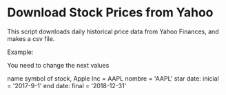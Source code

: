# Download Stock Prices from Yahoo
This script downloads daily historical price data from Yahoo Finances, and makes a csv file.

Example:

You need to change the next values 

name symbol of stock,  Apple Inc = AAPL
nombre = 'AAPL'
star date:
inicial = '2017-9-1'
end date:
final = '2018-12-31'

